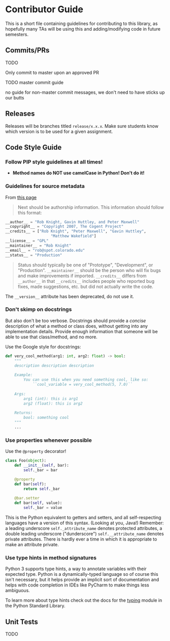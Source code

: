 # Contributor Guide

This is a short file containing guidelines for contributing to this library, as hopefully many TAs will be using this
and adding/modifying code in future semesters.

## Commits/PRs

TODO

Only commit to master upon an approved PR

TODO master commit guide

no guide for non-master commit messages, we don't need to have sticks up our butts

## Releases

Releases will be branches titled `release/x.x.x`. Make sure students know which version is to be used for a given
assignment.

## Code Style Guide

### Follow PIP style guidelines at all times!
- **Method names do NOT use camelCase in Python! Don't do it!**

### Guidelines for source metadata

From [this page](https://stackoverflow.com/questions/1523427/what-is-the-common-header-format-of-python-files)

> Next should be authorship information. This information should follow this format:

```python
__author__ = "Rob Knight, Gavin Huttley, and Peter Maxwell"
__copyright__ = "Copyright 2007, The Cogent Project"
__credits__ = ["Rob Knight", "Peter Maxwell", "Gavin Huttley",
                    "Matthew Wakefield"]
__license__ = "GPL"
__maintainer__ = "Rob Knight"
__email__ = "rob@spot.colorado.edu"
__status__ = "Production"
```
> Status should typically be one of "Prototype", "Development", or "Production". `__maintainer__` should be the person
> who will fix bugs and make improvements if imported. `__credits__` differs from `__author__` in that `__credits__`
> includes people who reported bug fixes, made suggestions, etc. but did not actually write the code.

The `__version__` attribute has been deprecated, do not use it.

### Don't skimp on docstrings

But also don't be too verbose. Docstrings should provide a *concise* description of what a method or class does, without
getting into any implementation details. Provide enough information that someone will be able to use that class/method,
and no more.

Use the Google style for docstrings:

```python
def very_cool_method(arg1: int, arg2: float) -> bool:
    """
    description description description
    
    Example:
        You can use this when you need something cool, like so:
            ``cool_variable = very_cool_method(5, 7.0)``
    
    Args:
        arg1 (int): this is arg1
        arg2 (float): this is arg2
    
    Returns:
        bool: something cool
    """
    ...
```

### Use properties whenever possible

Use the `@property` decorator!

```python
class Foo(object):
    def __init__(self, bar):
        self._bar = bar

    @property
    def bar(self):
        return self._bar
    
    @bar.setter
    def bar(self, value):
        self._bar = value
```

This is the Python equivalent to getters and setters, and all self-respecting languages have a version of this syntax.
(Looking at you, Java!) Remember: a leading underscore `self._attribute_name` denotes protected attributes, a double
leading underscore ("dunderscore") `self.__attribute_name` denotes private attributes. There is hardly ever a time in
which it is appropriate to make an attribute private.

### Use type hints in method signatures

Python 3 supports type hints, a way to annotate variables with their expected type. Python is a dynamically-typed
language so of course this isn't necessary, but it helps provide an implicit sort of documentation and helps with
code completion in IDEs like PyCharm to make things less ambiguous.

To learn more about type hints check out the docs for the [typing](https://docs.python.org/3/library/typing.html) module
in the Python Standard Library.

## Unit Tests

TODO
